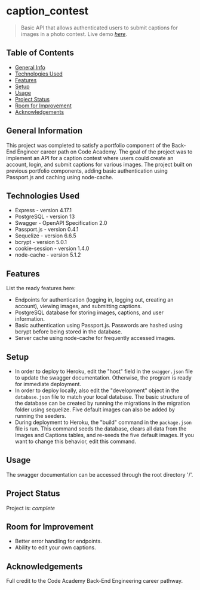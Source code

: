 # caption_contest
> Basic API that allows authenticated users to submit captions for images in a photo contest. 
> Live demo [_here_](https://image-contest-api.herokuapp.com).

## Table of Contents
* [General Info](#general-information)
* [Technologies Used](#technologies-used)
* [Features](#features)
* [Setup](#setup)
* [Usage](#usage)
* [Project Status](#project-status)
* [Room for Improvement](#room-for-improvement)
* [Acknowledgements](#acknowledgements)


## General Information
This project was completed to satisfy a portfolio component of the Back-End Engineer career path on Code Academy. The goal of the project was to implement an API for a caption contest where users could create an account, login, and submit captions for various images. The project built on previous portfolio components, adding basic authentication using Passport.js and caching using node-cache.  


## Technologies Used
- Express - version 4.17.1
- PostgreSQL - version 13
- Swagger - OpenAPI Specification 2.0
- Passport.js - version 0.4.1
- Sequelize - version 6.6.5
- bcrypt - version 5.0.1
- cookie-session - version 1.4.0
- node-cache - version 5.1.2 


## Features
List the ready features here:
- Endpoints for authentication (logging in, logging out, creating an account), viewing images, and submitting captions. 
- PostgreSQL database for storing images, captions, and user information. 
- Basic authentication using Passport.js. Passwords are hashed using bcrypt before being stored in the database. 
- Server cache using node-cache for frequently accessed images. 


## Setup
- In order to deploy to Heroku, edit the "host" field in the `swagger.json` file to update the swagger documentation. Otherwise, the program is ready for immediate deployment. 
- In order to deploy locally, also edit the "development" object in the `database.json` file to match your local database. The basic structure of the database can be created by running the migrations in the migration folder using sequelize. Five default images can also be added by running the seeders. 
- During deployment to Heroku, the "build" command in the `package.json` file is run. This command seeds the database, clears all data from the Images and Captions tables, and re-seeds the five default images. If you want to change this behavior, edit this command. 


## Usage
The swagger documentation can be accessed through the root directory '/'. 


## Project Status
Project is:  _complete_ 


## Room for Improvement
- Better error handling for endpoints. 
- Ability to edit your own captions. 


## Acknowledgements
Full credit to the Code Academy Back-End Engineering career pathway. 
